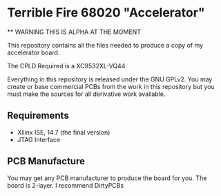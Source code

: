Terrible Fire 68020 "Accelerator"
=================================

** WARNING THIS IS ALPHA AT THE MOMENT

This repository contains all the files needed to produce a copy of my accelerator board.

The CPLD Required is a XC9532XL-VQ44

Everything in this repository is released under the GNU GPLv2. You may create or base commercial PCBs from the work in this repository but you must make the sources for all derivative work available. 

Requirements
------------

  * Xilinx ISE, 14.7 (the final version)
  * JTAG Interface

PCB Manufacture
---------------

You may get any PCB manufacturer to produce the board for you. The board is 2-layer. I recommend DirtyPCBs 
